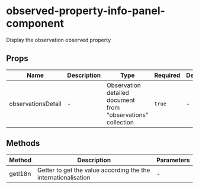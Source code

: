 # observed-property-info-panel-component

Display the observation observed property

## Props

<!-- @vuese:observed-property-info-panel-component:props:start -->
|Name|Description|Type|Required|Default|
|---|---|---|---|---|
|observationsDetail|-|Observation detailed document from "observations" collection|`true`|-|

<!-- @vuese:observed-property-info-panel-component:props:end -->


## Methods

<!-- @vuese:observed-property-info-panel-component:methods:start -->
|Method|Description|Parameters|
|---|---|---|
|getI18n|Getter to get the value according the the internationalisation|-|

<!-- @vuese:observed-property-info-panel-component:methods:end -->


